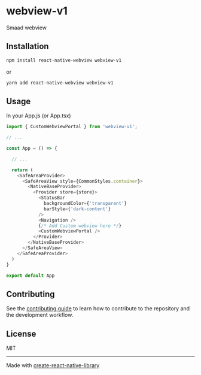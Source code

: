 # webview-v1

Smaad webview

## Installation

```sh
npm install react-native-webview webview-v1
```
or
```sh
yarn add react-native-webview webview-v1
```
## Usage
In your App.js (or App.tsx)
```js
import { CustomWebviewPortal } from 'webview-v1';

// ...

const App = () => {

  // ...

  return (
    <SafeAreaProvider>
      <SafeAreaView style={CommonStyles.container}>
        <NativeBaseProvider>
          <Provider store={store}>
            <StatusBar
              backgroundColor={'transparent'}
              barStyle={'dark-content'}
            />
            <Navigation />
            {/* Add Custom webview here */}
            <CustomWebviewPortal />
          </Provider>
        </NativeBaseProvider>
      </SafeAreaView>
    </SafeAreaProvider>
  )
}

export default App
```

## Contributing

See the [contributing guide](CONTRIBUTING.md) to learn how to contribute to the repository and the development workflow.

## License

MIT

---

Made with [create-react-native-library](https://github.com/callstack/react-native-builder-bob)
